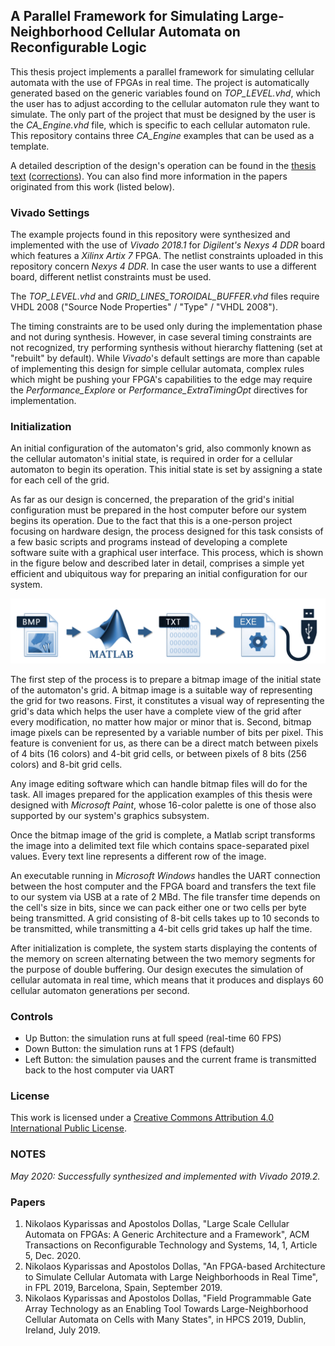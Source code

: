 ## A Parallel Framework for Simulating Large-Neighborhood Cellular Automata on Reconfigurable Logic

This thesis project implements a parallel framework for simulating cellular automata with the use of FPGAs in real time. The project is automatically generated based on the generic variables found on *TOP_LEVEL.vhd*, which the user has to adjust according to the cellular automaton rule they want to simulate. The only part of the project that must be designed by the user is the *CA_Engine.vhd* file, which is specific to each cellular automaton rule. This repository contains three *CA_Engine* examples that can be used as a template.

A detailed description of the design's operation can be found in the [thesis text](https://dias.library.tuc.gr/view/84584) ([corrections](http://www.nkyparissas.me/uploads/corrigenda.pdf)). You can also find more information in the papers originated from this work (listed below). 

### Vivado Settings

The example projects found in this repository were synthesized and implemented with the use of *Vivado 2018.1* for *Digilent's Nexys 4 DDR* board which features a *Xilinx Artix 7* FPGA. The netlist constraints uploaded in this repository concern *Nexys 4 DDR*. In case the user wants to use a different board, different netlist constraints must be used.  

The *TOP_LEVEL.vhd* and *GRID_LINES_TOROIDAL_BUFFER.vhd* files require VHDL 2008 ("Source Node Properties" / "Type" / "VHDL 2008").

The timing constraints are to be used only during the implementation phase and not during synthesis. However, in case several timing constraints are not recognized, try performing synthesis without hierarchy flattening (set at "rebuilt" by default). While *Vivado*'s default settings are more than capable of implementing this design for simple cellular automata, complex rules which might be pushing your FPGA's capabilities to the edge may require the *Performance_Explore* or *Performance_ExtraTimingOpt* directives for implementation.

### Initialization

An initial configuration of the automaton's grid, also commonly known as the cellular automaton's initial state, is required in order for a cellular automaton to begin its operation. This initial state is set by assigning a state for each cell of the grid. 

As far as our design is concerned, the preparation of the grid's initial configuration must be prepared in the host computer before our system begins its operation. Due to the fact that this is a one-person project focusing on hardware design, the process designed for this task consists of a few basic scripts and programs instead of developing a complete software suite with a graphical user interface. This process, which is shown in the figure below and described later in detail, comprises a simple yet efficient and ubiquitous way for preparing an initial configuration for our system.

![](readme_figs/00_initialization.png) 

The first step of the process is to prepare a bitmap image of the initial state of the automaton's grid. A bitmap image is a suitable way of representing the grid for two reasons. First, it constitutes a visual way of representing the grid's data which helps the user have a complete view of the grid after every modification, no matter how major or minor that is. Second, bitmap image pixels can be represented by a variable number of bits per pixel. This feature is convenient for us, as there can be a direct match between pixels of 4 bits (16 colors) and 4-bit grid cells, or between pixels of 8 bits (256 colors) and 8-bit grid cells.

Any image editing software which can handle bitmap files will do for the task. All images prepared for the application examples of this thesis were designed with *Microsoft Paint*, whose 16-color palette is one of those also supported by our system's graphics subsystem.

Once the bitmap image of the grid is complete, a Matlab script transforms the image into a delimited text file which contains space-separated pixel values. Every text line represents a different row of the image. 

An executable running in *Microsoft Windows* handles the UART connection between the host computer and the FPGA board and transfers the text file to our system via USB at a rate of 2 MBd. The file transfer time depends on the cell's size in bits, since we can pack either one or two cells per byte being transmitted. A grid consisting of 8-bit cells takes up to 10 seconds to be transmitted, while transmitting a 4-bit cells grid takes up half the time. 

After initialization is complete, the system starts displaying the contents of the memory on screen alternating between the two memory segments for the purpose of double buffering. Our design executes the simulation of cellular automata in real time, which means that it produces and displays 60 cellular automaton generations per second. 

### Controls

- Up Button: the simulation runs at full speed (real-time 60 FPS)
- Down Button: the simulation runs at 1 FPS (default)
- Left Button: the simulation pauses and the current frame is transmitted back to the host computer via UART

### License

This work is licensed under a [Creative Commons Attribution 4.0 International Public License](https://creativecommons.org/licenses/by/4.0/).

### NOTES

*May 2020: Successfully synthesized and implemented with Vivado 2019.2.*

### Papers
1. Nikolaos Kyparissas and Apostolos Dollas, "Large Scale Cellular Automata on FPGAs: A Generic Architecture and a Framework", ACM Transactions on Reconfigurable Technology and Systems, 14, 1, Article 5, Dec. 2020.
2. Nikolaos Kyparissas and Apostolos Dollas, "An FPGA-based Architecture to Simulate Cellular Automata with Large Neighborhoods in Real Time", in FPL 2019, Barcelona, Spain, September 2019.
3. Nikolaos Kyparissas and Apostolos Dollas, "Field Programmable Gate Array Technology as an Enabling Tool Towards Large-Neighborhood Cellular Automata on Cells with Many States", in HPCS 2019, Dublin, Ireland, July 2019. 
